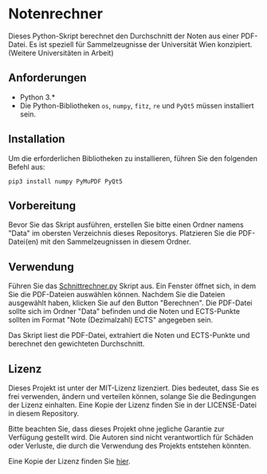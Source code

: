 # Notenrechner
Dieses Python-Skript berechnet den Durchschnitt der Noten aus einer PDF-Datei. Es ist speziell für Sammelzeugnisse der Universität Wien konzipiert. (Weitere Universitäten in Arbeit)

## Anforderungen

- Python 3.*
- Die Python-Bibliotheken `os`, `numpy`, `fitz`, `re` und `PyQt5` müssen installiert sein.

## Installation

Um die erforderlichen Bibliotheken zu installieren, führen Sie den folgenden Befehl aus:
```console
pip3 install numpy PyMuPDF PyQt5
```

## Vorbereitung

Bevor Sie das Skript ausführen, erstellen Sie bitte einen Ordner namens "Data" im obersten Verzeichnis dieses Repositorys. Platzieren Sie die PDF-Datei(en) mit den Sammelzeugnissen in diesem Ordner.

## Verwendung

Führen Sie das [Schnittrechner.py](Rechner/src/Schnittrechner.py) Skript aus. Ein Fenster öffnet sich, in dem Sie die PDF-Dateien auswählen können. Nachdem Sie die Dateien ausgewählt haben, klicken Sie auf den Button "Berechnen". Die PDF-Datei sollte sich im Ordner "Data" befinden und die Noten und ECTS-Punkte sollten im Format "Note (Dezimalzahl) ECTS" angegeben sein.

Das Skript liest die PDF-Datei, extrahiert die Noten und ECTS-Punkte und berechnet den gewichteten Durchschnitt.

## Lizenz

Dieses Projekt ist unter der MIT-Lizenz lizenziert. Dies bedeutet, dass Sie es frei verwenden, ändern und verteilen können, solange Sie die Bedingungen der Lizenz einhalten. Eine Kopie der Lizenz finden Sie in der LICENSE-Datei in diesem Repository.

Bitte beachten Sie, dass dieses Projekt ohne jegliche Garantie zur Verfügung gestellt wird. Die Autoren sind nicht verantwortlich für Schäden oder Verluste, die durch die Verwendung des Projekts entstehen könnten.

Eine Kopie der Lizenz finden Sie [hier](LICENSE).


